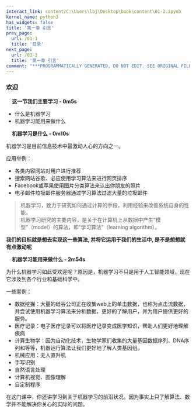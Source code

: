 ```yaml
---
interact_link: content/C:\Users\lbj\Desktop\book\content\01-2.ipynb
kernel_name: python3
has_widgets: false
title: '第一章 引言'
prev_page:
  url: /01-1
  title: '目录'
next_page:
  url: /01-3
  title: '第一章 引言'
comment: "***PROGRAMMATICALLY GENERATED, DO NOT EDIT. SEE ORIGINAL FILES IN /content***"
---
```


### 欢迎

**<img width='16px' src='http://imgbed.momodel.cn/5cc1a0b1e3067ce9b6abf757.jpg'><span class='md-video-link https://player.bilibili.com/player.html?aid=9912938&cid=16388185&page=2'>这一节我们主要学习 - 0m5s</span>**

+ 什么是机器学习
+ 机器学习能用来做什么

**<img width='16px' src='http://imgbed.momodel.cn/5cc1a0b1e3067ce9b6abf757.jpg'><span class='md-video-link https://player.bilibili.com/player.html?aid=9912938&cid=16388185&page=2'>机器学习是什么 - 0m10s</span>**

机器学习是目前信息技术中最激动人心的方向之一。

应用举例：    
+ 各类内容网站对用户进行推荐
+ 搜索网站谷歌、必应使用学习算法来进行网页排序
+ Facebook或苹果使用图片分类算法来认出你朋友的照片
+ 电子邮件垃圾邮件服务器通过学习算法过滤大量的垃圾邮件
    
> 机器学习，致力于研究如何通过计算的手段，利用经验来改善系统自身的性能。     
机器学习研究的主要内容，是关于在计算机上从数据中产生“模型”（model）的算法，即“学习算法”（learning algorithm）。    

**我们的目标就是想去实现这一些算法, 并将它运用于我们的生活中, 是不是想想就有点激动呢**

**<img width='16px' src='http://imgbed.momodel.cn/5cc1a0b1e3067ce9b6abf757.jpg'><span class='md-video-link https://player.bilibili.com/player.html?aid=9912938&cid=16388185&page=2'>机器学习能用来做什么 - 2m54s</span>**

为什么机器学习如此受欢迎呢？原因是，机器学习不只是用于人工智能领域，现在它涉及到各个行业和基础科学中。

一些案例：
+ 数据挖掘：大量的硅谷公司正在收集web上的单击数据，也称为点击流数据，并尝试使用机器学习算法来分析数据，更好的了解用户，并为用户提供更好的服务。
+ 医疗记录：电子医疗记录可以将医疗记录变成医学知识，帮助人们更好地理解疾病
+ 计算生物学：因为自动化技术，生物学家们收集的大量基因数据序列、DNA序列和等等，机器运行算法让我们更好地了解人类基因组。
+ 机械应用：无人直升机
+ 手写识别
+ 自然语言处理
+ 计算机视觉、图像理解
+ 自定制程序

在这门课中，你还讲学习到关于机器学习的前沿状况。因为事实上只了解算法、数学并不能解决你关心的实际的问题。
